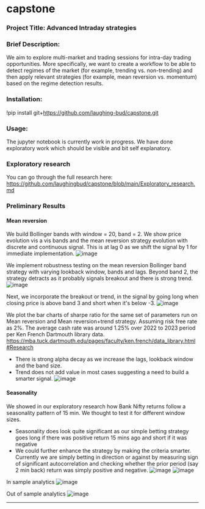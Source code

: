 # capstone
### Project Title: Advanced Intraday strategies

### **Brief Description**: 
We aim to explore multi-market and trading sessions for intra-day trading opportunities.  More specifically, we want to create a workflow to be able to detect regimes of the market (for example, trending vs. non-trending) and then apply relevant strategies (for example, mean reversion vs. momentum) based on the regime detection results.

### **Installation**: 
!pip install git+https://github.com/laughing-bud/capstone.git

### **Usage**:
The jupyter notebook is currently work in progress. We have done exploratory work which should be visible and bit self explanatory.

### Exploratory research
You can go through the full research here: https://github.com/laughingbud/capstone/blob/main/Exploratory_research.md

### Preliminary Results
#### **Mean reversion**
We build Bollinger bands with window = 20, band = 2. We show price evolution vis a vis bands and the mean reversion strategy evolution with discrete and continuous signal. This is at lag 0 as we shift the signal by 1 for immediate implementation.
![image](https://github.com/user-attachments/assets/0274a3c6-40c3-4b05-92e5-f33ab9bdca71)

We implement robustness testing on the mean reversion Bollinger band strategy with varying lookback window, bands and lags. Beyond band 2, the strategy detracts as it probably signals breakout and there is strong trend. 
![image](https://github.com/user-attachments/assets/b5350c5a-6908-4180-aa92-dbd5625304bc)

Next, we incorporate the breakout or trend, in the signal by going long when closing price is above band 3 and short when it's below -3. 
![image](https://github.com/user-attachments/assets/05d50001-5b14-4110-8c34-0e889ac122ed)

We plot the bar charts of sharpe ratio for the same set of parameters run on Mean reversion and Mean reversion+trend strategy. Assuming risk free rate as 2%. The average cash rate was around 1.25% over 2022 to 2023 period per Ken French Dartmouth library data. https://mba.tuck.dartmouth.edu/pages/faculty/ken.french/data_library.html#Research

- There is strong alpha decay as we increase the lags, lookback window and the band size.
- Trend does not add value in most cases suggesting a need to build a smarter signal.
![image](https://github.com/user-attachments/assets/9ec09747-e649-4873-bdec-baf6a0e32189)


#### **Seasonality**

We showed in our exploratory research how Bank Nifty returns follow a seasonality pattern of 15 min. We thought to test it for different window sizes.
- Seasonality does look quite significant as our simple betting strategy goes long if there was positive return 15 mins ago and short if it was negative
- We could further enhance the strategy by making the criteria smarter. Currently we are simply betting in direction or against by measuring sign of significant autocorrelation and checking whether the prior period (say 2 min back) return was simply positive and negative.
![image](https://github.com/user-attachments/assets/4887af59-7bfa-4dc3-8468-161b8c4c3ae7)
![image](https://github.com/user-attachments/assets/ade04ba7-7e82-42b6-8307-4860ce8717c2)


In sample analytics
![image](https://github.com/user-attachments/assets/464502da-bb0c-4756-899a-0757db1d9875)

Out of sample analytics
![image](https://github.com/user-attachments/assets/2466cbaa-f1dd-4c0e-b2dd-1efad2bc2ffd)

--------------------------------------------------------------------------------------------------------------------------------
